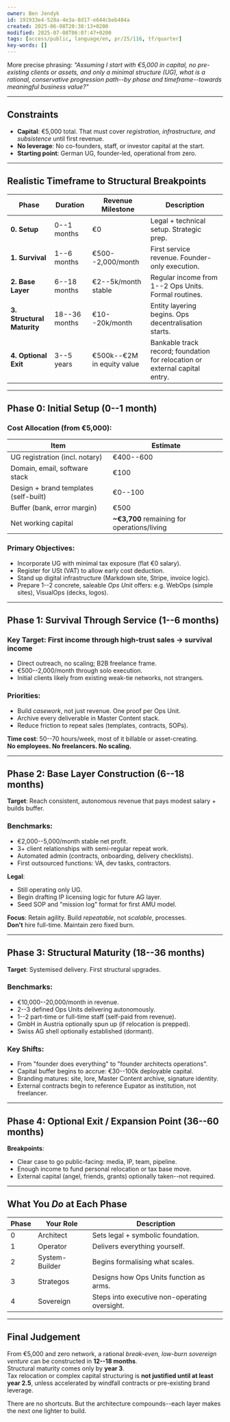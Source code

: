 ```yaml
---
owner: Ben Jendyk
id: 191933e4-528a-4e3a-8d17-e644cbeb484a
created: 2025-06-08T20:38:13+0200
modified: 2025-07-08T06:07:47+0200
tags: [access/public, language/en, pr/25/116, tf/quarter]
key-words: []
---
```


More precise phrasing: _"Assuming I start with €5,000 in capital, no pre-existing clients or assets, and only a minimal structure (UG), what is a rational, conservative progression path--by phase and timeframe--towards meaningful business value?"_

* * *

## Constraints

- **Capital**: €5,000 total. That must cover _registration, infrastructure, and subsistence_ until first revenue.
- **No leverage**: No co-founders, staff, or investor capital at the start.
- **Starting point**: German UG, founder-led, operational from zero.
* * *

## Realistic Timeframe to Structural Breakpoints

| Phase | Duration | Revenue Milestone | Description | 
| ---- | ---- | ---- | ----  |
| **0. Setup** | 0--1 months | €0 | Legal + technical setup. Strategic prep. | 
| **1. Survival** | 1--6 months | €500--2,000/month | First service revenue. Founder-only execution. | 
| **2. Base Layer** | 6--18 months | €2--5k/month stable | Regular income from 1--2 Ops Units. Formal routines. | 
| **3. Structural Maturity** | 18--36 months | €10--20k/month | Entity layering begins. Ops decentralisation starts. | 
| **4. Optional Exit** | 3--5 years | €500k--€2M in equity value | Bankable track record; foundation for relocation or external capital entry. | 
* * *

## Phase 0: **Initial Setup (0--1 month)**

### Cost Allocation (from €5,000):

| Item | Estimate | 
| ---- | ----  |
| UG registration (incl. notary) | €400--600 | 
| Domain, email, software stack | €100 | 
| Design + brand templates (self-built) | €0--100 | 
| Buffer (bank, error margin) | €500 | 
| Net working capital | **~€3,700** remaining for operations/living | 

### Primary Objectives:

- Incorporate UG with minimal tax exposure (flat €0 salary).
- Register for USt (VAT) to allow early cost deduction.
- Stand up digital infrastructure (Markdown site, Stripe, invoice logic).
- Prepare 1--2 concrete, saleable _Ops Unit_ offers: e.g. WebOps (simple sites), VisualOps (decks, logos).
* * *

## Phase 1: **Survival Through Service (1--6 months)**

### Key Target: First income through high-trust sales → survival income

- Direct outreach, no scaling; B2B freelance frame.
- €500--2,000/month through solo execution.
- Initial clients likely from existing weak-tie networks, not strangers.

### Priorities:

- Build _casework_, not just revenue. One proof per Ops Unit.
- Archive every deliverable in Master Content stack.
- Reduce friction to repeat sales (templates, contracts, SOPs).

**Time cost**: 50--70 hours/week, most of it billable or asset-creating.  
**No employees. No freelancers. No scaling.**

* * *

## Phase 2: **Base Layer Construction (6--18 months)**

**Target**: Reach consistent, autonomous revenue that pays modest salary + builds buffer.

### Benchmarks:

- €2,000--5,000/month stable net profit.
- 3+ client relationships with semi-regular repeat work.
- Automated admin (contracts, onboarding, delivery checklists).
- First outsourced functions: VA, dev tasks, contractors.

**Legal**:

- Still operating only UG.
- Begin drafting IP licensing logic for future AG layer.
- Seed SOP and "mission log" format for first AMU model.

**Focus**: Retain agility. Build _repeatable_, not _scalable_, processes.  
**Don't** hire full-time. Maintain zero fixed burn.
* * *

## Phase 3: **Structural Maturity (18--36 months)**

**Target**: Systemised delivery. First structural upgrades.

### Benchmarks:

- €10,000--20,000/month in revenue.
- 2--3 defined Ops Units delivering autonomously.
- 1--2 part-time or full-time staff (self-paid from revenue).
- GmbH in Austria optionally spun up (if relocation is prepped).
- Swiss AG shell optionally established (dormant).

### Key Shifts:

- From "founder does everything" to "founder architects operations".
- Capital buffer begins to accrue: €30--100k deployable capital.
- Branding matures: site, lore, Master Content archive, signature identity.
- External contracts begin to reference Eupator as institution, not freelancer.
* * *

## Phase 4: **Optional Exit / Expansion Point (36--60 months)**

**Breakpoints**:

- Clear case to go public-facing: media, IP, team, pipeline.
- Enough income to fund personal relocation or tax base move.
- External capital (angel, friends, grants) optionally taken--not required.
* * *

## What You _Do_ at Each Phase

| Phase | Your Role | Description | 
| ---- | ---- | ----  |
| 0 | Architect | Sets legal + symbolic foundation. | 
| 1 | Operator | Delivers everything yourself. | 
| 2 | System-Builder | Begins formalising what scales. | 
| 3 | Strategos | Designs how Ops Units function as arms. | 
| 4 | Sovereign | Steps into executive non-operating oversight. | 

* * *

## Final Judgement

From €5,000 and zero network, a rational _break-even, low-burn sovereign venture_ can be constructed in **12--18 months**.  
Structural maturity comes only by **year 3**.  
Tax relocation or complex capital structuring is **not justified until at least year 2.5**, unless accelerated by windfall contracts or pre-existing brand leverage.

There are no shortcuts. But the architecture compounds--each layer makes the next one lighter to build.